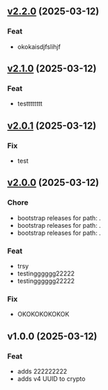 
<a name="v2.2.0"></a>
## [v2.2.0](https://github.com/amgshouman/testNodejs.git/compare/v2.1.0...v2.2.0) (2025-03-12)

### Feat

* okokaisdjfslihjf


<a name="v2.1.0"></a>
## [v2.1.0](https://github.com/amgshouman/testNodejs.git/compare/v2.0.1...v2.1.0) (2025-03-12)

### Feat

* testttttttt


<a name="v2.0.1"></a>
## [v2.0.1](https://github.com/amgshouman/testNodejs.git/compare/v2.0.0...v2.0.1) (2025-03-12)

### Fix

* test


<a name="v2.0.0"></a>
## [v2.0.0](https://github.com/amgshouman/testNodejs.git/compare/v1.0.0...v2.0.0) (2025-03-12)

### Chore

* bootstrap releases for path: .
* bootstrap releases for path: .
* bootstrap releases for path: .

### Feat

* trsy
* testingggggg22222
* testingggggg22222

### Fix

* OKOKOKOKOKOK


<a name="v1.0.0"></a>
## v1.0.0 (2025-03-12)

### Feat

* adds 222222222
* adds v4 UUID to crypto

